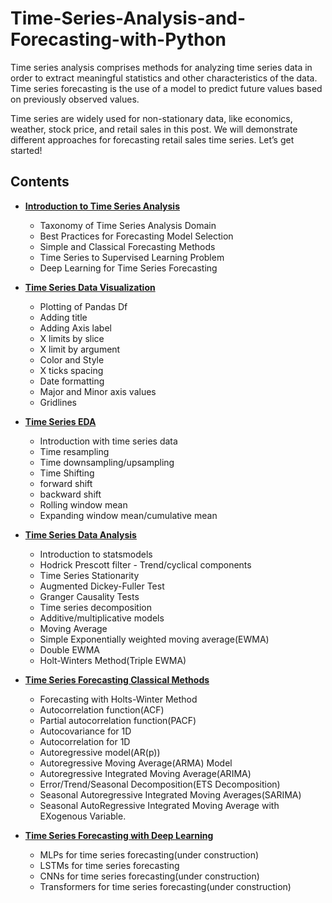 # Time-Series-Analysis-and-Forecasting-with-Python
<p>Time series analysis comprises methods for analyzing time series data in order to extract meaningful statistics and other characteristics of the data. Time series forecasting is the use of a model to predict future values based on previously observed values.</p>
<p>Time series are widely used for non-stationary data, like economics, weather, stock price, and retail sales in this post. We will demonstrate different approaches for forecasting retail sales time series. Let’s get started!</p>

## Contents

- **[Introduction to Time Series Analysis](https://github.com/ajitsingh98/Time-Series-Analysis-and-Forecasting-with-Python/blob/master/Introduction_TSA.md)**
  
     - Taxonomy of Time Series Analysis Domain
     - Best Practices for Forecasting Model Selection
     - Simple and Classical Forecasting Methods
     - Time Series to Supervised Learning Problem
     - Deep Learning for Time Series Forecasting

- **[Time Series Data Visualization](https://github.com/ajitsingh98/Time-Series-Analysis-and-Forecasting-with-Python/blob/master/Time_Series_Data_Visualization_Basics.ipynb)**

    - Plotting of Pandas Df
    - Adding title
    - Adding Axis label
    - X limits by slice
    - X limit by argument
    - Color and Style
    - X ticks spacing
    - Date formatting
    - Major and Minor axis values
    - Gridlines

- **[Time Series EDA](https://github.com/ajitsingh98/Time-Series-Analysis-and-Forecasting-with-Python/blob/master/Time_Series_Data_EDA.ipynb)**
    
    - Introduction with time series data
    - Time resampling
    - Time downsampling/upsampling
    - Time Shifting
    - forward shift
    - backward shift
    - Rolling window mean
    - Expanding window mean/cumulative mean

- **[Time Series Data Analysis](https://github.com/ajitsingh98/Time-Series-Analysis-and-Forecasting-with-Python/blob/master/Time_Series_Data_Analysis.ipynb)**

    - Introduction to statsmodels
    - Hodrick Prescott filter - Trend/cyclical components
    - Time Series Stationarity
    - Augmented Dickey-Fuller Test
    - Granger Causality Tests
    - Time series decomposition
    - Additive/multiplicative models
    - Moving Average
    - Simple Exponentially weighted moving average(EWMA)
    - Double EWMA
    - Holt-Winters Method(Triple EWMA)

- **[Time Series Forecasting Classical Methods](https://github.com/ajitsingh98/Time-Series-Analysis-and-Forecasting-with-Python/blob/master/Time_Series_Forecasting_General_Methods.ipynb)**

    - Forecasting with Holts-Winter Method
    - Autocorrelation function(ACF)
    - Partial autocorrelation function(PACF)
    - Autocovariance for 1D
    - Autocorrelation for 1D
    - Autoregressive model(AR(p))
    - Autoregressive Moving Average(ARMA) Model
    - Autoregressive Integrated Moving Average(ARIMA)
    - Error/Trend/Seasonal Decomposition(ETS Decomposition)
    - Seasonal Autoregressive Integrated Moving Averages(SARIMA)
    - Seasonal AutoRegressive Integrated Moving Average with EXogenous Variable.

- **[Time Series Forecasting with Deep Learning](https://github.com/ajitsingh98/Time-Series-Analysis-and-Forecasting-with-Python/blob/master/Time-Series-Forecasting-Deep-Learning.ipynb)**

    - MLPs for time series forecasting(under construction)
    - LSTMs for time series forecasting
    - CNNs for time series forecasting(under construction)
    - Transformers for time series forecasting(under construction)



